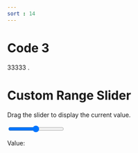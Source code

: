 ```yaml
---
sort : 14
---
```


# Code 3


33333 .


<link rel="stylesheet" href="../assets/css/My CSS/test.css">


<h1>Custom Range Slider</h1>
<p>Drag the slider to display the current value.</p>

<div class="slidecontainer">
  <input type="range" min="1" max="100" value="50" class="slider" id="myRange">
  <p>Value: <span id="demo"></span></p>
</div>


<script type="text/javascript" src="../assets/js/My JS/test.js"></script>
